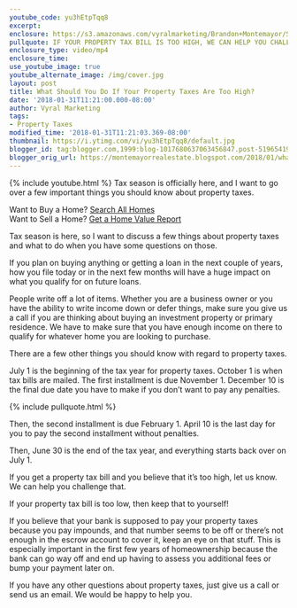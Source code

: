 ```yaml
---
youtube_code: yu3hEtpTqq8
excerpt:
enclosure: https://s3.amazonaws.com/vyralmarketing/Brandon+Montemayor/Santa+Clarita+Valley+Real+Estate+Taxes.mp4
pullquote: IF YOUR PROPERTY TAX BILL IS TOO HIGH, WE CAN HELP YOU CHALLENGE IT.
enclosure_type: video/mp4
enclosure_time:
use_youtube_image: true
youtube_alternate_image: /img/cover.jpg
layout: post
title: What Should You Do If Your Property Taxes Are Too High?
date: '2018-01-31T11:21:00.000-08:00'
author: Vyral Marketing
tags:
- Property Taxes
modified_time: '2018-01-31T11:21:03.369-08:00'
thumbnail: https://i.ytimg.com/vi/yu3hEtpTqq8/default.jpg
blogger_id: tag:blogger.com,1999:blog-1017680637063456847.post-519654199342823987
blogger_orig_url: https://montemayorrealestate.blogspot.com/2018/01/what-should-you-do-if-your-property.html
---
```

{% include youtube.html %}
Tax season is officially here, and I want to go over a few important things you should know about property taxes.

<div class="post-cta">
Want to Buy a Home? <a href="http://myscvhomefinder.com/search#?q_limit=36&q_prioritize=agents.0.id=F207098400%7Coffice.id=FF7000252&mlsId=347&status=1%7C3&q_sort=createdAt-&q_offset=0" target="_blank">Search All Homes</a><br>
Want to Sell a Home? <a href="http://myscvhomefinder.com/home_value" target="_blank">Get a Home Value Report</a>
</div>

Tax season is here, so I want to discuss a few things about property taxes and what to do when you have some questions on those.

If you plan on buying anything or getting a loan in the next couple of years, how you file today or in the next few months will have a huge impact on what you qualify for on future loans.

People write off a lot of items. Whether you are a business owner or you have the ability to write income down or defer things, make sure you give us a call if you are thinking about buying an investment property or primary residence. We have to make sure that you have enough income on there to qualify for whatever home you are looking to purchase.

There are a few other things you should know with regard to property taxes.

July 1 is the beginning of the tax year for property taxes. October 1 is when tax bills are mailed. The first installment is due November 1. December 10 is the final due date you have to make if you don’t want to pay any penalties.

{% include pullquote.html %}

Then, the second installment is due February 1. April 10 is the last day for you to pay the second installment without penalties.

Then, June 30 is the end of the tax year, and everything starts back over on July 1.  

If you get a property tax bill and you believe that it’s too high, let us know. We can help you challenge that.

If your property tax bill is too low, then keep that to yourself!

If you believe that your bank is supposed to pay your property taxes because you pay impounds, and that number seems to be off or there’s not enough in the escrow account to cover it, keep an eye on that stuff. This is especially important in the first few years of homeownership because the bank can go way off and end up having to assess you additional fees or bump your payment later on.

If you have any other questions about property taxes, just give us a call or send us an email. We would be happy to help you.
